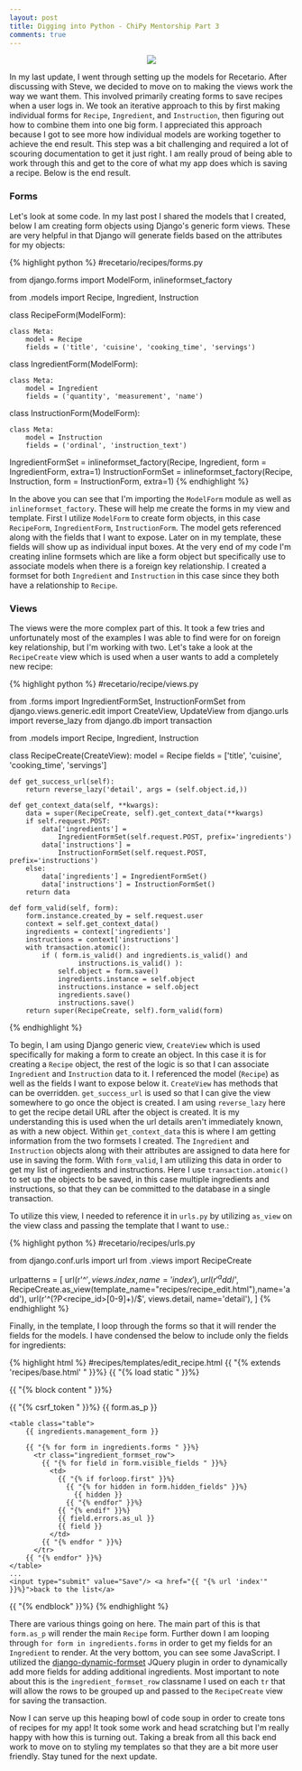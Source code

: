 ```yaml
---
layout: post
title: Digging into Python - ChiPy Mentorship Part 3
comments: true
---
```


<p align="center">
  <img src="https://i.imgur.com/q1XIBbl.jpg">
</p>

In my last update, I went through setting up the models for Recetario. After discussing with Steve, we decided to move on to making the views work the way we want them. This involved primarily creating forms to save recipes when a user logs in.  We took an iterative approach to this by first making individual forms for `Recipe`, `Ingredient`, and `Instruction`, then figuring out how to combine them into one big form.  I appreciated this approach because I got to see more how individual models are working together to achieve the end result. This step was a bit challenging and required a lot of scouring documentation to get it just right.  I am really proud of being able to work through this and get to the core of what my app does which is saving a recipe. Below is the end result.

### Forms

Let's look at some code. In my last post I shared the models that I created, below I am creating form objects using Django's generic form views.  These are very helpful in that Django will generate fields based on the attributes for my objects:

{% highlight python %}
#recetario/recipes/forms.py

from django.forms import ModelForm, inlineformset_factory

from .models import Recipe, Ingredient, Instruction

class RecipeForm(ModelForm):

    class Meta:
        model = Recipe
        fields = ('title', 'cuisine', 'cooking_time', 'servings')

class IngredientForm(ModelForm):

    class Meta:
        model = Ingredient
        fields = ('quantity', 'measurement', 'name')

class InstructionForm(ModelForm):

    class Meta:
        model = Instruction
        fields = ('ordinal', 'instruction_text')

IngredientFormSet = 
    inlineformset_factory(Recipe, Ingredient, form = IngredientForm, extra=1)
InstructionFormSet = 
    inlineformset_factory(Recipe, Instruction, form = InstructionForm, extra=1)
{% endhighlight %}

In the above you can see that I'm importing the `ModelForm` module as well as `inlineformset_factory`. These will help me create the forms in my view and template. First I utilize `ModelForm` to create form objects, in this case `RecipeForm`, `IngredientForm`, `InstructionForm`. The model gets referenced along with the fields that I want to expose.  Later on in my template, these fields will show up as individual input boxes.  At the very end of my code I'm creating inline formsets which are like a form object but specifically use to associate models when there is a foreign key relationship. I created a formset for both `Ingredient` and `Instruction` in this case since they both have a relationship to `Recipe`.

### Views

The views were the more complex part of this. It took a few tries and unfortunately most of the examples I was able to find were for on foreign key relationship, but I'm working with two. Let's take a look at the `RecipeCreate` view which is used when a user wants to add a completely new recipe: 

{% highlight python %}
#recetario/recipe/views.py

from .forms import IngredientFormSet, InstructionFormSet
from django.views.generic.edit import CreateView, UpdateView
from django.urls import reverse_lazy
from django.db import transaction

from .models import Recipe, Ingredient, Instruction

class RecipeCreate(CreateView):
    model = Recipe
    fields = ['title', 'cuisine', 'cooking_time', 'servings']

    def get_success_url(self):
        return reverse_lazy('detail', args = (self.object.id,))

    def get_context_data(self, **kwargs):
        data = super(RecipeCreate, self).get_context_data(**kwargs)
        if self.request.POST:
            data['ingredients'] = 
                IngredientFormSet(self.request.POST, prefix='ingredients')
            data['instructions'] = 
                InstructionFormSet(self.request.POST, prefix='instructions')
        else:
            data['ingredients'] = IngredientFormSet()
            data['instructions'] = InstructionFormSet()
        return data

    def form_valid(self, form):
        form.instance.created_by = self.request.user
        context = self.get_context_data()
        ingredients = context['ingredients']
        instructions = context['instructions']
        with transaction.atomic():
            if ( form.is_valid() and ingredients.is_valid() and
                     instructions.is_valid() ):
                self.object = form.save()
                ingredients.instance = self.object
                instructions.instance = self.object
                ingredients.save()
                instructions.save()
        return super(RecipeCreate, self).form_valid(form)
{% endhighlight %}

To begin, I am using Django generic view, `CreateView` which is used specifically for making a form to create an object. In this case it is for creating a `Recipe` object, the rest of the logic is so that I can associate `Ingredient` and `Instruction` data to it. I referenced the model (`Recipe`) as well as the fields I want to expose below it. `CreateView` has methods that can be overridden. `get_success_url` is used so that I can give the view somewhere to go once the object is created. I am using `reverse_lazy` here to get the recipe detail URL after the object is created. It is my understanding this is used when the url details aren't immediately known, as with a new object. Within `get_context_data` this is where I am getting information from the two formsets I created. The `Ingredient` and `Instruction` objects along with their attributes are assigned to data here for use in saving the form. With `form_valid`, I am utilizing this data in order to get my list of ingredients and instructions. Here I use `transaction.atomic()` to set up the objects to be saved, in this case multiple ingredients and instructions, so that they can be committed to the database in a single transaction.

To utilize this view, I needed to reference it in `urls.py` by utilizing `as_view` on the view class and passing the template that I want to use.:

{% highlight python %}
#recetario/recipes/urls.py

from django.conf.urls import url
from .views import RecipeCreate

urlpatterns = [
    url(r'^$', views.index, name='index'),
    url(r'^add/$',
        RecipeCreate.as_view(template_name="recipes/recipe_edit.html"),name='add'),
    url(r'^(?P<recipe_id>[0-9]+)/$', views.detail, name='detail'),
]
{% endhighlight %}

Finally, in the template, I loop through the forms so that it will render the fields for the models. I have condensed the below to include only the fields for ingredients:

{% highlight html %}
#recipes/templates/edit_recipe.html
{{ "{% extends 'recipes/base.html' " }}%}
{{ "{% load static " }}%}

{{ "{% block content " }}%}
<div class="col-md-4">
  <form action="" method="post">{{ "{% csrf_token " }}%}
    {{ form.as_p }}

    <table class="table">
        {{ ingredients.management_form }}

        {{ "{% for form in ingredients.forms " }}%}
          <tr class="ingredient_formset_row">
            {{ "{% for field in form.visible_fields " }}%}
              <td>
                {{ "{% if forloop.first" }}%}
                  {{ "{% for hidden in form.hidden_fields" }}%}
                    {{ hidden }}
                  {{ "{% endfor" }}%}
                {{ "{% endif" }}%}
                {{ field.errors.as_ul }}
                {{ field }}
              </td>
            {{ "{% endfor " }}%}
          </tr>
        {{ "{% endfor" }}%}
    </table>
    ...
    <input type="submit" value="Save"/> <a href="{{ "{% url 'index'" }}%}">back to the list</a>
  </form>
</div>
<script src="//ajax.googleapis.com/ajax/libs/jquery/2.1.3/jquery.min.js"></script>
<script src="{{ "{% static 'formset/jquery.formset.js'" }}%}"></script>
<script type="text/javascript">
  $('.ingredient_formset_row').formset({
      addText: 'add ingredient',
      deleteText: 'remove',
      prefix: '{{ ingredients.prefix }}',
      formCssClass: 'ingredients-formset'
  });
</script>
{{ "{% endblock" }}%}
{% endhighlight %}

There are various things going on here. The main part of this is that `form.as_p` will render the main `Recipe` form. Further down I am looping through `for form in ingredients.forms` in order to get my fields for an `Ingredient` to render. At the very bottom, you can see some JavaScript. I utilized the [django-dynamic-formset](https://github.com/elo80ka/django-dynamic-formset) JQuery plugin in order to dynamically add more fields for adding additional ingredients. Most important to note about this is the `ingredient_formset_row` classname I used on each `tr` that will allow the rows to be grouped up and passed to the `RecipeCreate` view for saving the transaction.

Now I can serve up this heaping bowl of code soup in order to create tons of recipes for my app! It took some work and head scratching but I'm really happy with how this is turning out.  Taking a break from all this back end work to move on to styling my templates so that they are a bit more user friendly. Stay tuned for the next update.
